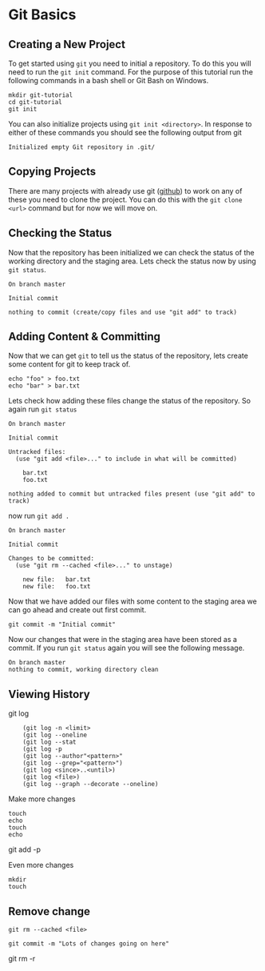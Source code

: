 # Git Basics

## Creating a New Project

To get started using `git` you need to initial a repository. To do this you will
need to run the `git init` command. For the purpose of this tutorial run the
following commands in a bash shell or Git Bash on Windows.

```
mkdir git-tutorial
cd git-tutorial
git init
```

You can also initialize projects using `git init <directory>`. In response to
either of these commands you should see the following output from git

```
Initialized empty Git repository in .git/
```

## Copying Projects

There are many projects with already use git ([github](http://github.com)) to
work on any of these you need to clone the project. You can do this with the
`git clone <url>` command but for now we will move on.

## Checking the Status

Now that the repository has been initialized we can check the status of the
working directory and the staging area. Lets check the status now by using
`git status`.

```
On branch master

Initial commit

nothing to commit (create/copy files and use "git add" to track)
```

## Adding Content & Committing

Now that we can get `git` to tell us the status of the repository, lets create
some content for git to keep track of.

```
echo "foo" > foo.txt
echo "bar" > bar.txt
```

Lets check how adding these files change the status of the repository. So again
run `git status`

```
On branch master

Initial commit

Untracked files:
  (use "git add <file>..." to include in what will be committed)

    bar.txt
    foo.txt

nothing added to commit but untracked files present (use "git add" to track)
```

now run `git add .`

```
On branch master

Initial commit

Changes to be committed:
  (use "git rm --cached <file>..." to unstage)

    new file:   bar.txt
    new file:   foo.txt

```

Now that we have added our files with some content to the staging area we can go
ahead and create out first commit.

```
git commit -m "Initial commit"
```

Now our changes that were in the staging area have been stored as a commit. If
you run `git status` again you will see the following message.

```
On branch master
nothing to commit, working directory clean

```

## Viewing History

git log

        (git log -n <limit>
        (git log --oneline
        (git log --stat
        (git log -p
        (git log --author"<pattern>"
        (git log --grep="<pattern>")
        (git log <since>..<until>)
        (git log <file>)
        (git log --graph --decorate --oneline)

Make more changes

```
touch
echo
touch
echo
```

git add -p

Even more changes

```
mkdir 
touch
```

## Remove change

```
git rm --cached <file>
```

```
git commit -m "Lots of changes going on here"
```

git rm -r <dir>
